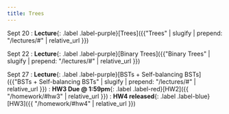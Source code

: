```yaml
---
title: Trees
---
```


Sept 20
: **Lecture**{: .label .label-purple}[Trees]({{"Trees" | slugify | prepend: "/lectures/#" | relative_url }})

Sept 22
: **Lecture**{: .label .label-purple}[Binary Trees]({{"Binary Trees" | slugify | prepend: "/lectures/#" | relative_url }})

Sept 27
: **Lecture**{: .label .label-purple}[BSTs + Self-balancing BSTs]({{"BSTs + Self-balancing BSTs" | slugify | prepend: "/lectures/#" | relative_url }})
: **HW3 Due @ 1:59pm**{: .label .label-red}[HW2]({{ "/homework/#hw3" | relative_url }})
: **HW4 released**{: .label .label-blue}[HW3]({{ "/homework/#hw4" | relative_url }})

